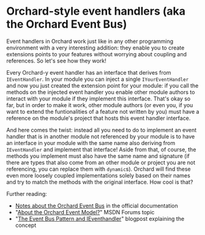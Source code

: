 # Orchard-style event handlers (aka the Orchard Event Bus)

Event handlers in Orchard work just like in any other programming environment with a very interesting addition: they enable you to create extensions points to your features without worrying about coupling and references. So let's see how they work!

Every Orchard-y event handler has an interface that derives from `IEventHandler`. In your module you can inject a single `IYourEventHandler` and now you just created the extension point for your module: if you call the methods on the injected event handler you enable other module authors to interact with your module if they implement this interface. That's okay so far, but in order to make it work, other module authors (or even you, if you want to extend the funtionalities of a feature not written by you) must have a reference on the module's project that hosts this event handler interface.

And here comes the twist: instead all you need to do to implement an event handler that is in another module not referenced by your module is to have an interface in your module with the same name also deriving from `IEventHandler` and implement that interface! Aside from that, of course, the methods you implement must also have the same name and signature (if there are types that also come from an other module or project you are not referencing, you can replace them with `dynamic`s). Orchard will find these even more loosely coupled implementations solely based on their names and try to match the methods with the original interface. How cool is that?

Further reading:

- [Notes about the Orchard Event Bus](http://docs.orchardproject.net/Documentation/How-Orchard-works#EventBus) in the official documentation
- "[About the Orchard Event Model?](https://social.msdn.microsoft.com/Forums/en-US/f831b5e8-0529-418a-a34b-28b8ab646be1/about-the-orchard-event-model?forum=orchardsupport)" MSDN Forums topic
- "[The Event Bus Pattern and IEventhandler](http://www.ideliverable.com/blog/ieventhandler)" blogpost explaining the concept
